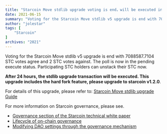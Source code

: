 ```yaml
---
title: "Starcoin Move stdlib upgrade voting is end，will be executed in 24 hours"
date: 2021-06-15
summary: "Voting for the Starcoin Move stdlib v5 upgrade is end with 7088587.7104 STC votes agree and 2 STC votes against. The poll is now in the pending execute status."
author: "jolestar"
tags: [
    "Starcoin"
]
archives: "2021"
---
```


Voting for the Starcoin Move stdlib v5 upgrade is end with 7088587.7104 STC votes agree and 2 STC votes against. The poll is now in the pending execute status.
Participating STC holders can unstack their STC now.

**After 24 hours, the stdlib upgrade transaction will be executed. This upgrade includes the hard fork feature, please upgrade to starcoin v1.2.0**.

For details of this upgrade, please refer to: [Starcoin Move stdlib upgrade Guide](https://github.com/starcoinorg/starcoin/discussions/2578)

For more information on Starcoin governance, please see.

* [Governance section of the Starcoin technical white paper](https://developer.starcoin.org/en/sips/sip-2/)
* [Lifecycle of on-chain governance](https://developer.starcoin.org/zh/key_concepts/dao_governance/)
* [Modifying DAO settings through the governance mechanism](https://developer.starcoin.org/zh/cli/modify_dao_config/)
